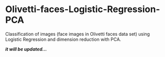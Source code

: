 # Olivetti-faces-Logistic-Regression-PCA
Classification of images (face images in Olivetti faces data set) using Logistic Regression and dimension reduction with PCA.

***it will be updated...***
